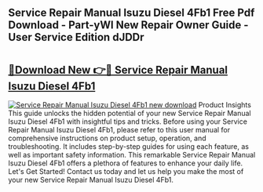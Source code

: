## Service Repair Manual Isuzu Diesel 4Fb1 Free Pdf Download - Part-yWl New Repair Owner Guide - User Service Edition dJDDr

# <h2><a href="http://bc48284.oget.top/?id=Service+Repair+Manual+Isuzu+Diesel+4Fb1">🔗Download New 👉🔴 Service Repair Manual Isuzu Diesel 4Fb1</a></h2>

[![Service Repair Manual Isuzu Diesel 4Fb1 new download](https://i.imgur.com/5g1atiW.png)](http://bc48284.oget.top/?id=Service+Repair+Manual+Isuzu+Diesel+4Fb1)
Product Insights This guide unlocks the hidden potential of your new Service Repair Manual Isuzu Diesel 4Fb1 with insightful tips and tricks. Before using your Service Repair Manual Isuzu Diesel 4Fb1, please refer to this user manual for comprehensive instructions on product setup, operation, and troubleshooting. It includes step-by-step guides for using each feature, as well as important safety information. This remarkable Service Repair Manual Isuzu Diesel 4Fb1 offers a plethora of features to enhance your daily life. Let's Get Started! Contact us today and let us help you make the most of your new Service Repair Manual Isuzu Diesel 4Fb1.
